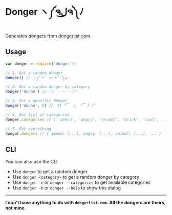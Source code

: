 Donger ヽ༼ຈل͜ຈ༽ﾉ
===============

Generates dongers from [dongerlist.com](http://dongerlist.com).

## Usage

```js
var donger = require('donger');

// 1. Get a random donger
donger() // ヽ༼ •́ ヮ •̀ ༽ᓄ

// 2. Get a random donger by category
donger('dunno') // 乁| ･ 〰 ･ |ㄏ

// 3. Get a specific donger
donger('dunno', 5) // 乁( ⁰͡  Ĺ̯ ⁰͡ ) ㄏ

// 4. Get list of categories
donger.categories // [ 'ameno', 'angry', 'animal', 'brick', 'cool', ...]

// 5. Get everything
donger.dongers // { ameno: [...], angry: [...], animal: [...], ... }
```

## CLI

You can also use the CLI

- Use `donger` to get a random donger
- Use `donger <category>` to get a random donger by category
- Use `donger -c` or `donger --categories` to get available categories
- Use `donger -h` or `donger --help` to show this dialog

---

**I don't have anything to do with `dongerlist.com`. All the dongers are theirs, not mine.**

